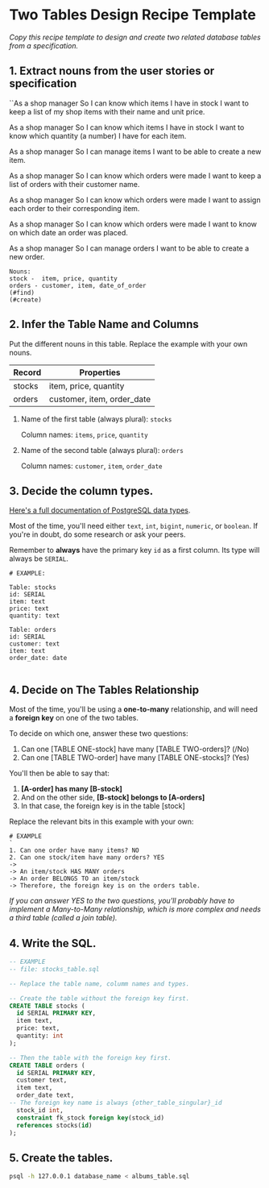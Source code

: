 # Two Tables Design Recipe Template

_Copy this recipe template to design and create two related database tables from a specification._

## 1. Extract nouns from the user stories or specification

``As a shop manager
So I can know which items I have in stock
I want to keep a list of my shop items with their name and unit price.

As a shop manager
So I can know which items I have in stock
I want to know which quantity (a number) I have for each item.

As a shop manager
So I can manage items
I want to be able to create a new item.

As a shop manager
So I can know which orders were made
I want to keep a list of orders with their customer name.

As a shop manager
So I can know which orders were made
I want to assign each order to their corresponding item.

As a shop manager
So I can know which orders were made
I want to know on which date an order was placed. 

As a shop manager
So I can manage orders
I want to be able to create a new order.
```
Nouns:
stock -  item, price, quantity
orders - customer, item, date_of_order 
(#find)
(#create)
```

## 2. Infer the Table Name and Columns

Put the different nouns in this table. Replace the example with your own nouns.

| Record                | Properties          |
| --------------------- | ------------------  |
| stocks              | item, price, quantity
| orders               | customer, item, order_date 

1. Name of the first table (always plural): `stocks` 

    Column names: `items`, `price`, `quantity`

2. Name of the second table (always plural): `orders` 

    Column names: `customer`, `item`, `order_date`

## 3. Decide the column types.

[Here's a full documentation of PostgreSQL data types](https://www.postgresql.org/docs/current/datatype.html).

Most of the time, you'll need either `text`, `int`, `bigint`, `numeric`, or `boolean`. If you're in doubt, do some research or ask your peers.

Remember to **always** have the primary key `id` as a first column. Its type will always be `SERIAL`.

```
# EXAMPLE:

Table: stocks
id: SERIAL
item: text
price: text
quantity: text

Table: orders
id: SERIAL
customer: text
item: text
order_date: date


```

## 4. Decide on The Tables Relationship

Most of the time, you'll be using a **one-to-many** relationship, and will need a **foreign key** on one of the two tables.

To decide on which one, answer these two questions:

1. Can one [TABLE ONE-stock] have many [TABLE TWO-orders]? (/No)
2. Can one [TABLE TWO-order] have many [TABLE ONE-stocks]? (Yes)

You'll then be able to say that:

1. **[A-order] has many [B-stock]**
2. And on the other side, **[B-stock] belongs to [A-orders]**
3. In that case, the foreign key is in the table [stock]

Replace the relevant bits in this example with your own:

```
# EXAMPLE
`
1. Can one order have many items? NO
2. Can one stock/item have many orders? YES
-> 
-> An item/stock HAS MANY orders
-> An order BELONGS TO an item/stock
-> Therefore, the foreign key is on the orders table.
```

*If you can answer YES to the two questions, you'll probably have to implement a Many-to-Many relationship, which is more complex and needs a third table (called a join table).*

## 4. Write the SQL.

```sql
-- EXAMPLE
-- file: stocks_table.sql

-- Replace the table name, columm names and types.

-- Create the table without the foreign key first.
CREATE TABLE stocks (
  id SERIAL PRIMARY KEY,
  item text,
  price: text,
  quantity: int
);

-- Then the table with the foreign key first.
CREATE TABLE orders (
  id SERIAL PRIMARY KEY,
  customer text,
  item text,
  order_date text,
-- The foreign key name is always {other_table_singular}_id
  stock_id int,
  constraint fk_stock foreign key(stock_id)
  references stocks(id)
);

```

## 5. Create the tables.



```bash
psql -h 127.0.0.1 database_name < albums_table.sql
```
